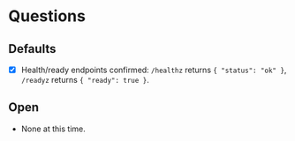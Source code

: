# Questions

## Defaults
- [x] Health/ready endpoints confirmed: `/healthz` returns `{ "status": "ok" }`, `/readyz` returns `{ "ready": true }`.

## Open
- None at this time.
